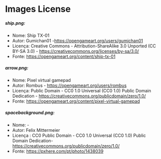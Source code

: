 # Images License

##### ship.png:
* Nome: Ship TX-01 
* Autor: Gumichan01 -https://opengameart.org/users/gumichan01
* Licença: Creative Commons - Attribution-ShareAlike 3.0 Unported (CC BY-SA 3.0) - https://creativecommons.org/licenses/by-sa/3.0/
* Fonte: https://opengameart.org/content/ship-tx-01
##### arrow.png: 
* Nome: Pixel virtual gamepad
* Autor: Rombus - https://opengameart.org/users/rombus
* Licença: Public Domain - CC0 1.0 Universal (CC0 1.0) Public Domain Dedication - https://creativecommons.org/publicdomain/zero/1.0/
* Fonte: https://opengameart.org/content/pixel-virtual-gamepad
##### spacebackground.png:
* Nome: -
* Autor: Felix Mittermeier
* Licença : CC0 Public Domain - CC0 1.0 Universal (CC0 1.0) Public Domain Dedication- https://creativecommons.org/publicdomain/zero/1.0/
* Fonte: https://pxhere.com/pt/photo/1438039


